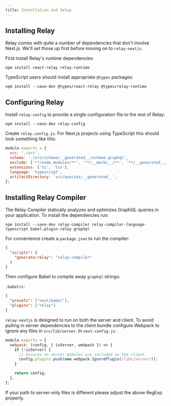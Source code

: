 ```yaml
---
title: Installation and Setup
---
```


## Installing Relay

Relay comes with quite a number of dependencies that don't involve Next.js.
We'll set those up first before moving on to `relay-nextjs`.

First install Relay's runtime dependencies:

```
npm install react-relay relay-runtime
```

TypeScript users should install appropriate `@types` packages:

```
npm install --save-dev @types/react-relay @types/relay-runtime
```

## Configuring Relay

Install `relay-config` to provide a single configuration file to the rest of
Relay:

```
npm install --save-dev relay-config
```

Create `relay.config.js`. For Next.js projects using TypeScript this should look
something like this:

```js
module.exports = {
  src: './src',
  schema: './src/schema/__generated__/schema.graphql',
  exclude: ['**/node_modules/**', '**/__mocks__/**', '**/__generated__/**'],
  extensions: ['ts', 'tsx'],
  language: 'typescript',
  artifactDirectory: 'src/queries/__generated__',
};
```

## Installing Relay Compiler

The Relay Compiler statically analyzes and optimizes GraphQL queries in your
application. To install the dependencies run:

```
npm install --save-dev relay-compiler relay-compiler-language-typescript babel-plugin-relay graphql
```

For convenience create a `package.json` to run the compiler:

```json
{
  "scripts": {
    "generate:relay": "relay-compiler"
  }
}
```

Then configure Babel to compile away `graphql` strings:

`.babelrc`:

```json
{
  "presets": ["next/babel"],
  "plugins": ["relay"]
}
```

`relay-nextjs` is designed to run on both the server and client. To avoid
pulling in server dependencies to the client bundle configure Webpack to ignore
any files in `src/lib/server`. In `next.config.js`:

```js
module.exports = {
  webpack: (config, { isServer, webpack }) => {
    if (!isServer) {
      // Ensures no server modules are included on the client.
      config.plugins.push(new webpack.IgnorePlugin(/lib\/server/));
    }

    return config;
  },
};
```

If your path to server-only files is different please adjust the above RegExp
properly.
